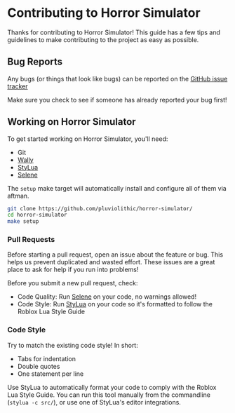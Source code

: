 # Contributing to Horror Simulator
Thanks for contributing to Horror Simulator! This guide has a few tips and guidelines to make contributing to the project as easy as possible.

## Bug Reports
Any bugs (or things that look like bugs) can be reported on the [GitHub issue tracker](https://github.com/pluviolithic/horror-simulator/issues)

Make sure you check to see if someone has already reported your bug first!

## Working on Horror Simulator
To get started working on Horror Simulator, you'll need:
* Git
* [Wally](https://github.com/UpliftGames/wally)
* [StyLua](https://github.com/JohnnyMorganz/StyLua)
* [Selene](https://github.com/Kampfkarren/selene)

The `setup` make target will automatically install and configure all of them via aftman.
```sh
git clone https://github.com/pluviolithic/horror-simulator/
cd horror-simulator
make setup
```

### Pull Requests
Before starting a pull request, open an issue about the feature or bug. This helps us prevent duplicated and wasted effort. These issues are a great place to ask for help if you run into problems!

Before you submit a new pull request, check:
* Code Quality: Run [Selene](https://github.com/Kampfkarren/selene) on your code, no warnings allowed!
* Code Style: Run [StyLua](https://github.com/JohnnyMorganz/StyLua) on your code so it's formatted to follow the Roblox Lua Style Guide

### Code Style
Try to match the existing code style! In short:

* Tabs for indentation
* Double quotes
* One statement per line

Use StyLua to automatically format your code to comply with the Roblox Lua Style Guide.
You can run this tool manually from the commandline (`stylua -c src/`), or use one of StyLua's editor integrations.
